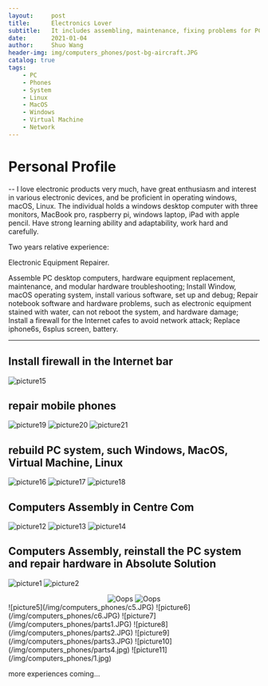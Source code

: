 ```yaml
---
layout:     post
title:      Electronics Lover
subtitle:   It includes assembling, maintenance, fixing problems for PC, iPhone; Rebuild and be familiar with operation system, such as Linux, MacOS and Windows; Build firewall for Internet bar to avoid ip flooding.
date:       2021-01-04
author:     Shuo Wang
header-img: img/computers_phones/post-bg-aircraft.JPG
catalog: true
tags:
    - PC
    - Phones
    - System
    - Linux
    - MacOS
    - Windows
    - Virtual Machine
    - Network
---
```



# Personal Profile
--
I love electronic products very much, have great enthusiasm and interest in various electronic devices, and be proficient
in operating windows, macOS, Linux. The individual holds a windows desktop computer with three monitors, MacBook
pro, raspberry pi, windows laptop, iPad with apple pencil. Have strong learning ability and adaptability, work hard and
carefully.

Two years relative experience:

Electronic Equipment Repairer.

Assemble PC desktop computers, hardware equipment replacement, maintenance, and modular hardware troubleshooting;
Install Window, macOS operating system, install various software, set up and debug;
Repair notebook software and hardware problems, such as electronic equipment stained with water, can not reboot the
system, and hardware damage;
Install a firewall for the Internet cafes to avoid network attack;
Replace iphone6s, 6splus screen, battery.

---
## Install firewall in the Internet bar
![picture15](/img/computers_phones/firewall.jpg)

## repair mobile phones
![picture19](/img/computers_phones/phone1.JPG)
![picture20](/img/computers_phones/phone2.JPG)
![picture21](/img/computers_phones/phone3.JPG)


## rebuild PC system, such Windows, MacOS, Virtual Machine, Linux
![picture16](/img/computers_phones/sys1.JPG)
![picture17](/img/computers_phones/sys2.JPG)
![picture18](/img/computers_phones/sys3.JPG)


## Computers Assembly in Centre Com
![picture12](/img/computers_phones/cc1.JPG)
![picture13](/img/computers_phones/cc2.JPG)
![picture14](/img/computers_phones/cc3.JPG)

## Computers Assembly, reinstall the PC system and repair hardware in Absolute Solution
![picture1](/img/computers_phones/c3.jpg)
![picture2](/img/computers_phones/c4.JPG)

<div align="center">  
    <img src="/img/computers_phones/c2.JPG" alt="Oops" />
    <img src="/img/computers_phones/c1.JPG" alt="Oops" />
</div>   
![picture5](/img/computers_phones/c5.JPG)
![picture6](/img/computers_phones/c6.JPG)
![picture7](/img/computers_phones/parts1.JPG)
![picture8](/img/computers_phones/parts2.JPG)
![picture9](/img/computers_phones/parts3.JPG)
![picture10](/img/computers_phones/parts4.jpg)
![picture11](/img/computers_phones/1.jpg)


more experiences coming...
